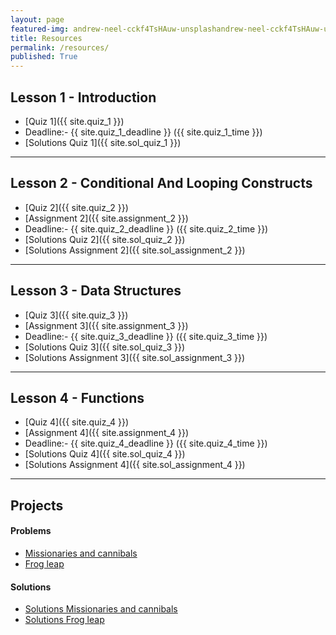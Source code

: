 ```yaml
---
layout: page
featured-img: andrew-neel-cckf4TsHAuw-unsplashandrew-neel-cckf4TsHAuw-unsplash
title: Resources
permalink: /resources/
published: True
---
```


<!-- <h1 style="text-align: center;">{{ site.batch_name }} Batch</h1> -->

<!-- <h2 style="text-align: center;">Resources will be available once the course begins!</h2> -->

## Lesson 1 - Introduction

- [Quiz 1]({{ site.quiz_1 }})
- Deadline:- {{ site.quiz_1_deadline }} ({{ site.quiz_1_time }})
- [Solutions Quiz 1]({{ site.sol_quiz_1 }})

*** 

## Lesson 2 - Conditional And Looping Constructs

- [Quiz 2]({{ site.quiz_2 }})
- [Assignment 2]({{ site.assignment_2 }})
- Deadline:- {{ site.quiz_2_deadline }} ({{ site.quiz_2_time }})
- [Solutions Quiz 2]({{ site.sol_quiz_2 }})
- [Solutions Assignment 2]({{ site.sol_assignment_2 }})
<!-- - [Homework]({{ site.homework }}) -->

*** 

## Lesson 3 - Data Structures

- [Quiz 3]({{ site.quiz_3 }})
- [Assignment 3]({{ site.assignment_3 }})
- Deadline:- {{ site.quiz_3_deadline }} ({{ site.quiz_3_time }})
- [Solutions Quiz 3]({{ site.sol_quiz_3 }})
- [Solutions Assignment 3]({{ site.sol_assignment_3 }})

***

## Lesson 4 - Functions

- [Quiz 4]({{ site.quiz_4 }})
- [Assignment 4]({{ site.assignment_4 }})
- Deadline:- {{ site.quiz_4_deadline }} ({{ site.quiz_4_time }})
- [Solutions Quiz 4]({{ site.sol_quiz_4 }})
- [Solutions Assignment 4]({{ site.sol_assignment_4 }})

***

## Projects
#### Problems
- [Missionaries and cannibals]({{site.project_1}})
- [Frog leap]({{site.project_2}})

#### Solutions
- [Solutions Missionaries and cannibals]({{site.sol_project_1}})
- [Solutions Frog leap]({{site.sol_project_2}})

